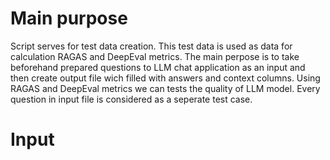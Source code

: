 # **Main purpose**
Script serves for test data creation. This test data is used as data for calculation RAGAS and DeepEval metrics. The main perpose is to 
take beforehand prepared questions to LLM chat application as an input and then create output file wich filled with answers and context columns.
Using RAGAS and DeepEval metrics we can tests the quality of LLM model. Every question in input file is considered as a seperate test case. 
# **Input**

